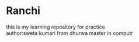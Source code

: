 # Ranchi
this is my learning repository for practice
<br>
author:sweta kumari from dhurwa
master in computr
